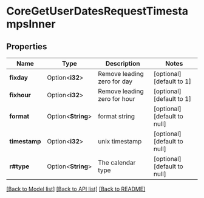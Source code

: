 # CoreGetUserDatesRequestTimestampsInner

## Properties

Name | Type | Description | Notes
------------ | ------------- | ------------- | -------------
**fixday** | Option<**i32**> | Remove leading zero for day | [optional][default to 1]
**fixhour** | Option<**i32**> | Remove leading zero for hour | [optional][default to 1]
**format** | Option<**String**> | format string | [optional][default to null]
**timestamp** | Option<**i32**> | unix timestamp | [optional][default to null]
**r#type** | Option<**String**> | The calendar type | [optional][default to null]

[[Back to Model list]](../README.md#documentation-for-models) [[Back to API list]](../README.md#documentation-for-api-endpoints) [[Back to README]](../README.md)


